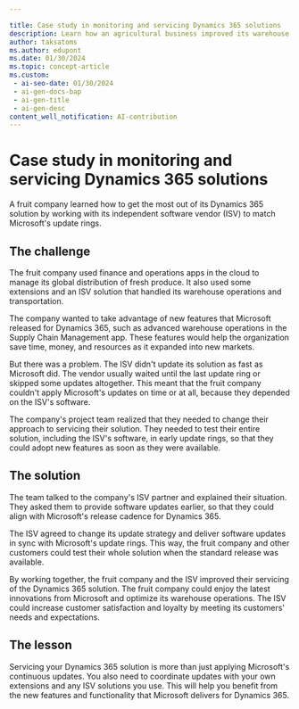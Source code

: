 ```yaml
---

title: Case study in monitoring and servicing Dynamics 365 solutions
description: Learn how an agricultural business improved its warehouse operations by aligning its ISV's update schedule with Microsoft's release cadence for Dynamics 365.
author: taksatoms
ms.author: edupont
ms.date: 01/30/2024
ms.topic: concept-article
ms.custom:
 - ai-seo-date: 01/30/2024
 - ai-gen-docs-bap
 - ai-gen-title
 - ai-gen-desc
content_well_notification: AI-contribution
---
```


# Case study in monitoring and servicing Dynamics 365 solutions

A fruit company learned how to get the most out of its Dynamics 365 solution by working with its independent software vendor (ISV) to match Microsoft's update rings.

## The challenge

The fruit company used finance and operations apps in the cloud to manage its global distribution of fresh produce. It also used some extensions and an ISV solution that handled its warehouse operations and transportation.

The company wanted to take advantage of new features that Microsoft released for Dynamics 365, such as advanced warehouse operations in the Supply Chain Management app. These features would help the organization save time, money, and resources as it expanded into new markets.

But there was a problem. The ISV didn't update its solution as fast as Microsoft did. The vendor usually waited until the last update ring or skipped some updates altogether. This meant that the fruit company couldn't apply Microsoft's updates on time or at all, because they depended on the ISV's software.

The company's project team realized that they needed to change their approach to servicing their solution. They needed to test their entire solution, including the ISV's software, in early update rings, so that they could adopt new features as soon as they were available.

## The solution

The team talked to the company's ISV partner and explained their situation. They asked them to provide software updates earlier, so that they could align with Microsoft's release cadence for Dynamics 365.

The ISV agreed to change its update strategy and deliver software updates in sync with Microsoft's update rings. This way, the fruit company and other customers could test their whole solution when the standard release was available.

By working together, the fruit company and the ISV improved their servicing of the Dynamics 365 solution. The fruit company could enjoy the latest innovations from Microsoft and optimize its warehouse operations. The ISV could increase customer satisfaction and loyalty by meeting its customers' needs and expectations.

## The lesson

Servicing your Dynamics 365 solution is more than just applying Microsoft's continuous updates. You also need to coordinate updates with your own extensions and any ISV solutions you use. This will help you benefit from the new features and functionality that Microsoft delivers for Dynamics 365.
